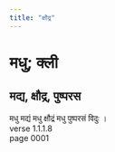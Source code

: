 ```yaml
---
title: "क्षौद्र"
---
```


# मधु; क्ली
## मद्य, क्षौद्र, पुष्परस
मधु मद्यं मधु क्षौद्रं मधु पुष्परसं विदुः ।<br />verse 1.1.1.8<br />page 0001

